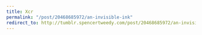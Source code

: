 ```yaml
---
title: Xcr
permalink: "/post/20468685972/an-invisible-ink"
redirect_to: http://tumblr.spencertweedy.com/post/20468685972/an-invisible-ink
---
```


